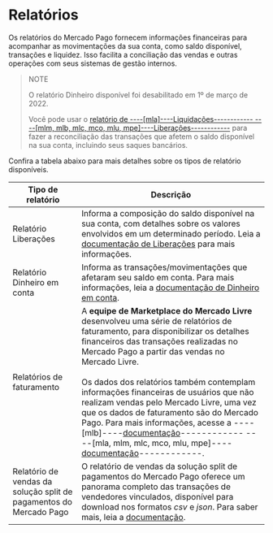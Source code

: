 # Relatórios

Os relatórios do Mercado Pago fornecem informações financeiras para acompanhar as movimentações da sua conta, como saldo disponível, transações e liquidez. Isso facilita a conciliação das vendas e outras operações com seus sistemas de gestão internos.

> NOTE
>
> O relatório Dinheiro disponível foi desabilitado em 1º de março de 2022.
>
> Você pode usar o [relatório de ----[mla]----Liquidações------------ ----[mlm, mlb, mlc, mco, mlu, mpe]----Liberações------------](/developers/pt/guides/additional-content/reports/released-money/introduction) para fazer a reconciliação das transações que afetem o saldo disponível na sua conta, incluindo seus saques bancários.

Confira a tabela abaixo para mais detalhes sobre os tipos de relatório disponíveis.

| Tipo de relatório | Descrição |
|---|---|
| Relatório Liberações | Informa a composição do saldo disponível na sua conta, com detalhes sobre os valores envolvidos em um determinado período. Leia a [documentação de Liberações](/developers/pt/guides/additional-content/reports/released-money/introduction) para mais informações. |
| Relatório Dinheiro em conta | Informa as transações/movimentações que afetaram seu saldo em conta. Para mais informações, leia a [documentação de Dinheiro em conta](/developers/pt/guides/additional-content/reports/account-money/introduction). |
| Relatórios de faturamento | A **equipe de Marketplace do Mercado Livre** desenvolveu uma série de relatórios de faturamento, para disponibilizar os detalhes financeiros das transações realizadas no Mercado Pago a partir das vendas no Mercado Livre. <br><br>Os dados dos relatórios também contemplam informações financeiras de usuários que não realizam vendas pelo Mercado Livre, uma vez que os dados de faturamento são do Mercado Pago. Para mais informações, acesse a ----[mlb]----[documentação](https://developers.mercadolivre.com.br/pt_br/relatorios-de-faturamento)------------ ----[mla, mlm, mlc, mco, mlu, mpe]----[documentação](https://developers.mercadolibre[FAKER][URL][DOMAIN]/es_ar/reportes-de-facturacion)------------.|
| Relatório de vendas da solução split de pagamentos do Mercado Pago | O relatório de vendas da solução split de pagamentos do Mercado Pago oferece um panorama completo das transações de vendedores vinculados, disponível para download nos formatos _csv_ e _json_. Para saber mais, leia a [documentação](/developers/pt/guides/additional-content/reports/marketplace-sales/introduction). |